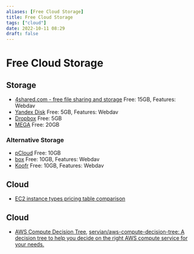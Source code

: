 ```yaml
---
aliases: [Free Cloud Storage]
title: Free Cloud Storage
tags: ["cloud"]
date: 2022-10-11 08:29
draft: false
---
```


# Free Cloud Storage

## Storage

- [4shared.com - free file sharing and storage](https://www.4shared.com/) Free: 15GB, Features: Webdav
- [Yandex Disk](https://disk.yandex.com/) Free: 5GB, Features: Webdav
- [Dropbox](https://www.dropbox.com/) Free: 5GB
- [MEGA](https://mega.nz/) Free: 20GB

### Alternative Storage

- [pCloud](https://www.pcloud.com/) Free: 10GB
- [box](https://www.box.com/) Free: 10GB, Features: Webdav
- [Koofr](https://koofr.eu/) Free: 10GB, Features: Webdav

## Cloud

- [EC2 instance types pricing table comparison](https://ec2instances.github.io/)

## Cloud

- [AWS Compute Decision Tree](https://storyboard.viget.com/aws-compute-decision-tree-2), [servian/aws-compute-decision-tree: A decision tree to help you decide on the right AWS compute service for your needs.](https://github.com/servian/aws-compute-decision-tree)
